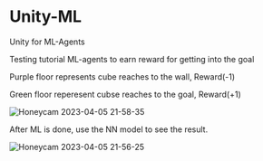 # Unity-ML
Unity for ML-Agents 

Testing tutorial ML-agents to earn reward for getting into the goal

Purple floor represents cube reaches to the wall, Reward(-1) 

Green floor reperesent cubse reaches to the goal, Reward(+1)

![Honeycam 2023-04-05 21-58-35](https://user-images.githubusercontent.com/54969114/230253417-fbfe3ef4-d259-4275-8e96-2eda34ca237a.gif)

After ML is done, use the NN model to see the result.

![Honeycam 2023-04-05 21-56-25](https://user-images.githubusercontent.com/54969114/230253490-69b07a05-8287-43b8-b6fb-e226feaba833.gif)
